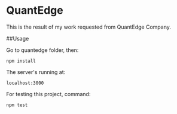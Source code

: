 # QuantEdge

This is the result of my work requested from QuantEdge Company.

##Usage

Go to quantedge folder, then:

```
npm install

```

      
The server's running at:

```
localhost:3000 

```
For testing this project, command:

```
npm test

```


